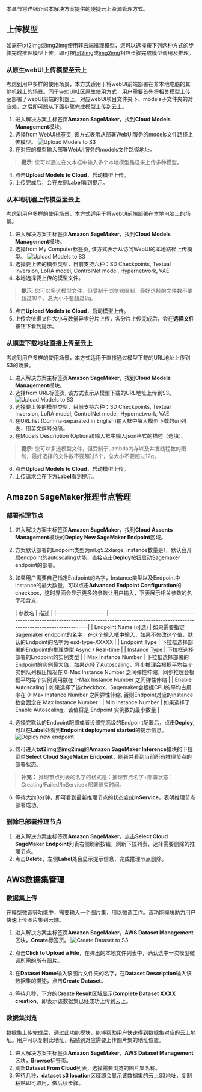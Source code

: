 本章节将详细介绍本解决方案提供的便捷云上资源管理方式。

## 上传模型
如需在txt2img或img2img使用非云端推理模型，您可以选择按下列两种方式的步骤完成推理模型上传，即可按[txt2img](./txt2img-guide.md)或[img2img](./img2img-guide.md)相应步骤完成模型调用及推理。

### 从原生webUI上传模型至云上
考虑到用户多样的使用场景，本方式适用于将webUI前端部署在非本地电脑的其他机器上的场景。同于webUI社区原生使用方式，用户需要首先将相关模型上传至部署了webUI前端的机器上，对应webUI项目文件夹下、models子文件夹的对应处，之后即可跟从下面步骤完成模型上传到云上。

1. 进入解决方案主标签页**Amazon SageMaker**，找到**Cloud Models Management**模块。
2. 选择from WebUI标签页, 该方式表示从部署WebUI服务的models文件路径上传模型。
![Upload Models to S3](../images/UploadFromWebUI.png)
3. 在对应的模型输入部署WebUI服务的models文件路径地址。
> **提示**: 您可以通过在文本框中输入多个本地模型路径来上传多种模型。
4. 点击**Upload Models to Cloud**，启动模型上传。
5. 上传完成后，会在左侧**Label**看到提示。


### 从本地机器上传模型至云上
考虑到用户多样的使用场景，本方式适用于将webUI前端部署在本地电脑上的场景。

1. 进入解决方案主标签页**Amazon SageMaker**，找到**Cloud Models Management**模块。
2. 选择from My Computer标签页, 该方式表示从访问WebUI的本地路径上传模型。
![Upload Models to S3](../images/UploadFromComputer.png)
3. 选择要上传的模型类型，目前支持六种：SD Checkpoints, Textual Inversion, LoRA model, ControlNet model, Hypernetwork, VAE
4. 本地选择要上传的模型文件。
> **提示**: 您可以多选模型文件，但受制于浏览器限制，最好选择的文件数不要超过10个，总大小不要超过8g。
5. 点击**Upload Models to Cloud**，启动模型上传。
6. 上传会依据文件大小与数量异步分片上传，各分片上传完成后，会在**选择文件**按钮下看到提示。


### 从模型下载地址直接上传至云上
考虑到用户多样的使用场景，本方式适用于直接通过模型下载的URL地址上传到S3的场景。

1. 进入解决方案主标签页**Amazon SageMaker**，找到**Cloud Models Management**模块。
2. 选择from URL标签页, 该方式表示从模型下载的URL地址上传到S3。
![Upload Models to S3](../images/UploadFromURL.png)
3. 选择要上传的模型类型，目前支持六种：SD Checkpoints, Textual Inversion, LoRA model, ControlNet model, Hypernetwork, VAE
4. 在URL list (Comma-separated in English)输入框中填入模型下载的url列表，用英文逗号分隔。
5. 在Models Description (Optional)输入框中输入json格式的描述（选填）。
> **提示**: 您可以多选模型文件，但受制于Lambda内存以及并发线程数的限制，最好选择的文件数不要超过5个，总大小不要超过12g。
6. 点击**Upload Models to Cloud**，启动模型上传。
7. 上传请求会在下方**Label**看到提示。


## Amazon SageMaker推理节点管理

### 部署推理节点

1. 进入解决方案主标签页**Amazon SageMaker**，找到**Cloud Assents Management**模块的**Deploy New SageMaker Endpoint**区域。
2. 方案默认部署的Endpoint类型为ml.g5.2xlarge, instance数量是1，默认会开启endpoint的autoscaling功能，直接点击**Deploy**按钮启动Sagemaker endpoint的部署。
3. 如果用户需要自己指定Endpoint的名字，Instance类型以及Endpoint中instance的最大数量，可以点击**Advanced Endpoint Configuration**的checkbox，这时界面会显示更多的参数让用户输入，下表展示相关参数的名字和含义:

    | 参数名                 | 描述                                                                                                                                         |
        |---------------------|--------------------------------------------------------------------------------------------------------------------------------------------|
    | Endpoint Name (可选)  | 如果需要指定Sagemaker endpoint的名字，在这个输入框中输入，如果不修改这个值，默认的Endpoint的名字为 esd-type-XXXXX                                                              |
    | Endpoint Type       | 下拉框选择部署的Endpoint的推理类型 Async / Real-time                                                                                                    |
    | Instance Type       | 下拉框选择部署的Endpoint的实例类型                                                                                                                      |
    | Max Instance Number | 下拉框选择部署的Endpoint的实例最大值，如果选择了Autoscaling，异步推理会根据平均每个实例队列积压情况在 0-Max Instance Number 之间弹性伸缩，同步推理会根据平均每个实例调用数在 1-Max Instance Number 之间弹性伸缩 |
    | Enable Autoscaling  | 如果选择了该checkbox，Sagemaker会根据CPU的平均占用率在 0-Max Instance Number 之间弹性伸缩, 否则Endpoint对应的instance数会固定在 Max Instance Number                         |
    | Min Instance Number  | 如果选择了 Enable Autoscaling，该值将是 Endpoint 实例数的最小数量                                                                                            |

4. 选择完默认的Endpoint配置或者设置完高级的Endpoint配置后，点击**Deploy**, 可以在**Label**处看到**Endpoint deployment started**的提示信息。
![Deploy new endpoint](../images/Deploy-new-endpoint.png)
5. 您可进入**txt2img**或**img2img**的**Amazon SageMaker Inference**模块的下拉菜单**Select Cloud SageMaker Endpoint**，刷新并看到当前所有推理节点的部署状态。
> **补充：** 推理节点列表的名字的格式是：推理节点名字+部署状态：Creating/Failed/InService+部署结束时间。
6. 等待大约3分钟，即可看到最新推理节点的状态变成**InService**，表明推理节点部署成功。


### 删除已部署推理节点
1. 进入解决方案主标签页**Amazon SageMaker**，点击**Select Cloud SageMaker Endpoint**列表右侧刷新按钮，刷新下拉列表，选择需要删除的推理节点。
2. 点击**Delete**，左侧**Label**处会显示提示信息，完成推理节点删除。



## AWS数据集管理

### 数据集上传
在模型微调等功能中，需要输入一个图片集，用以微调工作。该功能模块助力用户快速上传图片集到云端。

1. 进入解决方案主标签页**Amazon SageMaker**，**AWS Dataset Management**区块，**Create**标签页。
![Create Dataset to S3](../images/Dataset_management.png)

2. 点击**Click to Upload a File**，在弹出的本地文件列表中，确认选中一次模型微调所需的所有图片。
3. 在**Dataset Name**输入该图片文件夹的名字，在**Dataset Description**输入该数据集的描述，点击**Create Dataset**。
4. 等待几秒，下方的**Create Result**区域显示**Complete Dataset XXXX creation**，即表示该数据集已经成功上传到云上。



### 数据集浏览
数据集上传完成后，通过此功能模块，能够帮助用户快速得到数据集对应的云上地址。用户可以复制此地址，粘贴到对应需要上传图片集的地址位置。

1. 进入解决方案主标签页**Amazon SageMaker**，**AWS Dataset Management**区块，**Browse**标签页。
2. 刷新**Dataset From Cloud**列表，选择需要浏览的图片集名称。
3. 等待几秒，**dataset s3 location**区域即会显示该数据集的云上S3地址，复制粘贴即可取用，做后续步骤。


